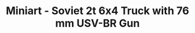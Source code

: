 ---
layout: product
title: "Miniart - Soviet 2t 6x4 Truck with 76 mm USV-BR Gun"
price: "5700" 
desc: "N/A"
img_path: "/assets/img/MI35272.jpg"
brand: "N/A"
available: false
special_offer: false
new: false
soon: false
cat: "010000"
subcat: "010100"
subsubcat: "0N/A"
sifra: "MI35272"
popular: false
---